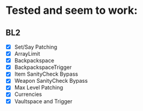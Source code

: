 # Tested and seem to work:
## BL2
- [x] Set/Say Patching
- [x] ArrayLimit
- [x] Backpackspace
- [x] BackpackspaceTrigger
- [x] Item SanityCheck Bypass
- [x] Weapon SanityCheck Bypass
- [x] Max Level Patching
- [x] Currencies
- [x] Vaultspace and Trigger
